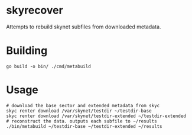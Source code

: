 # skyrecover
Attempts to rebuild skynet subfiles from downloaded metadata.

# Building

```
go build -o bin/ ./cmd/metabuild
```

# Usage
```
# download the base sector and extended metadata from skyc
skyc renter download /var/skynet/testdir ~/testdir-base
skyc renter download /var/skynet/testdir-extended ~/testdir-extended
# reconstruct the data. outputs each subfile to ~/results
./bin/metabuild ~/testdir-base ~/testdir-extended ~/results
```
